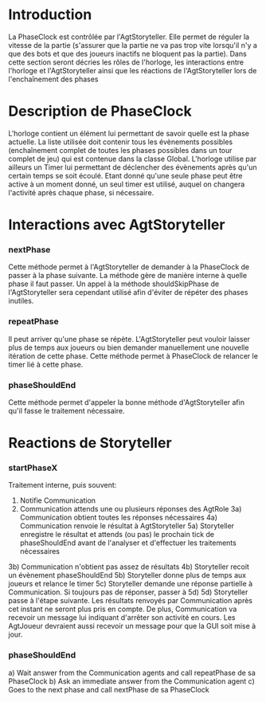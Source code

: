 # Introduction #
La PhaseClock est contrôlée par l'AgtStoryteller. Elle permet de réguler la vitesse de la partie (s'assurer que la partie ne va pas trop vite lorsqu'il n'y a que des bots et que des joueurs inactifs ne bloquent pas la partie). Dans cette section seront décries les rôles de l'horloge, les interactions entre l'horloge et l'AgtStoryteller ainsi que les réactions de l'AgtStoryteller lors de l'enchaînement des phases

# Description de PhaseClock #
L'horloge contient un élément lui permettant de savoir quelle est la phase actuelle. La liste utilisée doit contenir tous les évènements possibles (enchaînement complet de toutes les phases possibles dans un tour complet de jeu) qui est contenue dans la classe Global. L'horloge utilise par ailleurs un Timer lui permettant de déclencher des évènements après qu'un certain temps se soit écoulé. Etant donné qu'une seule phase peut être active à un moment donné, un seul timer est utilisé, auquel on changera l'activité après chaque phase, si nécessaire.

# Interactions avec AgtStoryteller #
### nextPhase ###
Cette méthode permet à l'AgtStoryteller de demander à la PhaseClock de passer à la phase suivante. La méthode gère de manière interne à quelle phase il faut passer. Un appel à la méthode shouldSkipPhase de l'AgtStoryteller sera cependant utilisé afin d'éviter de répéter des phases inutiles.

### repeatPhase ###
Il peut arriver qu'une phase se répète. L'AgtStoryteller peut vouloir laisser plus de temps aux joueurs ou bien demander manuellement une nouvelle itération de cette phase. Cette méthode permet à PhaseClock de relancer le timer lié à cette phase.

### phaseShouldEnd ###
Cette méthode permet d'appeler la bonne méthode d'AgtStoryteller afin qu'il fasse le traitement nécessaire.

# Reactions de Storyteller #
### startPhaseX ###
Traitement interne, puis souvent:
1) Notifie Communication
2) Communication attends une ou plusieurs réponses des AgtRole
3a) Communication obtient toutes les réponses nécessaires
4a) Communication renvoie le résultat à AgtStoryteller
5a) Storyteller enregistre le résultat et attends (ou pas) le prochain tick de phaseShouldEnd avant de l'analyser et d'effectuer les traitements nécessaires

3b) Communication n'obtient pas assez de résultats
4b) Storyteller recoit un évènement phaseShouldEnd
5b) Storyteller donne plus de temps aux joueurs et relance le timer
5c) Storyteller demande une réponse partielle à Communication. Si toujours pas de réponser, passer à 5d)
5d) Storyteller passe à l'étape suivante. Les résultats renvoyés par Communication après cet instant ne seront plus pris en compte. De plus, Communication va recevoir un message lui indiquant d'arrêter son activité en cours. Les AgtJoueur devraient aussi recevoir un message pour que la GUI soit mise à jour.


### phaseShouldEnd ###
a) Wait answer from the Communication agents and call repeatPhase de sa PhaseClock
b) Ask an immediate answer from the Communication agent
c) Goes to the next phase and call nextPhase de sa PhaseClock